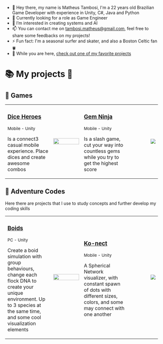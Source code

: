 

- 👋 Hey there, my name is Matheus Tambosi, I'm a 22 years old Brazilian Game Developer with experience in Unity, C#, Java and Python
- 🌱 Currently looking for a role as Game Engineer
- 👀 I’m interested in creating systems and AI
- 📫 You can contact me on [tambosi.matheus@gmail.com](mailto:tambosi.matheus@gmail.com), feel free to share some feedbacks on my projects!
- ⚡ Fun fact: I'm a seasonal surfer and skater, and also a Boston Celtic fan 🍀
- 🌟 While you are here, [check out one of my favorite projects](https://github.com/tambosi-matheus/Boids-Simulation)

# 📚 My projects 📕

## 📗 Games

<table> 
<tr>
<!---Dice Heroes--->
<td width=30%>
  
### [Dice Heroes](https://github.com/tambosi-matheus/DiceHeroes)
<sub> Mobile - Unity </sub>

Is a connect3 casual mobile experience. Place dices and create awesome combos 
</td>
<td width=20%><img src="https://user-images.githubusercontent.com/61892820/204051031-8c23b34f-d905-4ab8-a664-0eaf51cbbacb.png" width=100% align="left"></td>

<!---Gem Dash--->
<td width=30%>

### [Gem Ninja](https://github.com/tambosi-matheus/GemNinja) 

<sub> Mobile - Unity </sub>
  
Is a slash game, cut your way into countless gems while you try to get the highest score
</td>

<td><img src="https://user-images.githubusercontent.com/61892820/204051273-d957d6ad-b21b-4554-81e6-a944cc43bf05.png" align="right"></td>
</tr>
</table>

## 📘 Adventure Codes
Here there are projects that I use to study concepts and further develop my coding skills
<table> 
<tr>
<!---Boids--->
<td width=30%>
  
### [Boids][Boids]  
<sub> PC - Unity </sub>

Create a boid simulation with group behaviours, change each flock DNA to create your unique environment. Up to 3 species at the same time, and some cool visualization elements 
</td>
<td width=20%><img src="https://user-images.githubusercontent.com/61892820/203606497-df94d539-3e53-4141-9d43-e476ea47a3f1.png" width=100% align="left"></td>

<!---Ko-nect--->
<td width=30%>

### [Ko-nect][Ko-nect] 

<sub> Mobile - Unity </sub>
  
A Spherical Network visualizer, with constant spawn of dots with different sizes, colors, and some may connect with one another
  
</td>
  
<td><img src="https://user-images.githubusercontent.com/61892820/203619625-cfbff4c6-4141-437f-8e39-0cfb6374e008.png" align="right"></td>
</tr>
</table>


[Gem Ninja]: https://github.com/tambosi-matheus/GemNinja
[Dice Heroes]: https://github.com/tambosi-matheus/DiceHeroes
[Ko-nect]: https://github.com/tambosi-matheus/Ko-Nect
[Boids]: https://github.com/tambosi-matheus/Boids-Simulation
